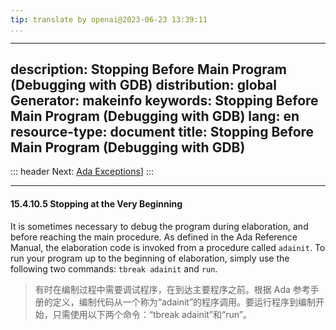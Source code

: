 ```yaml
---
tip: translate by openai@2023-06-23 13:39:11
...
```

---
description: Stopping Before Main Program (Debugging with GDB)
distribution: global
Generator: makeinfo
keywords: Stopping Before Main Program (Debugging with GDB)
lang: en
resource-type: document
title: Stopping Before Main Program (Debugging with GDB)
--------------------------------------------------------

::: header
Next: [Ada Exceptions](Ada-Exceptions.html#Ada-Exceptions)]
:::

---

#### 15.4.10.5 Stopping at the Very Beginning

It is sometimes necessary to debug the program during elaboration, and before reaching the main procedure. As defined in the Ada Reference Manual, the elaboration code is invoked from a procedure called `adainit`. To run your program up to the beginning of elaboration, simply use the following two commands: `tbreak adainit` and `run`.

> 有时在编制过程中需要调试程序，在到达主要程序之前。根据 Ada 参考手册的定义，编制代码从一个称为“adainit”的程序调用。要运行程序到编制开始，只需使用以下两个命令：“tbreak adainit”和“run”。
